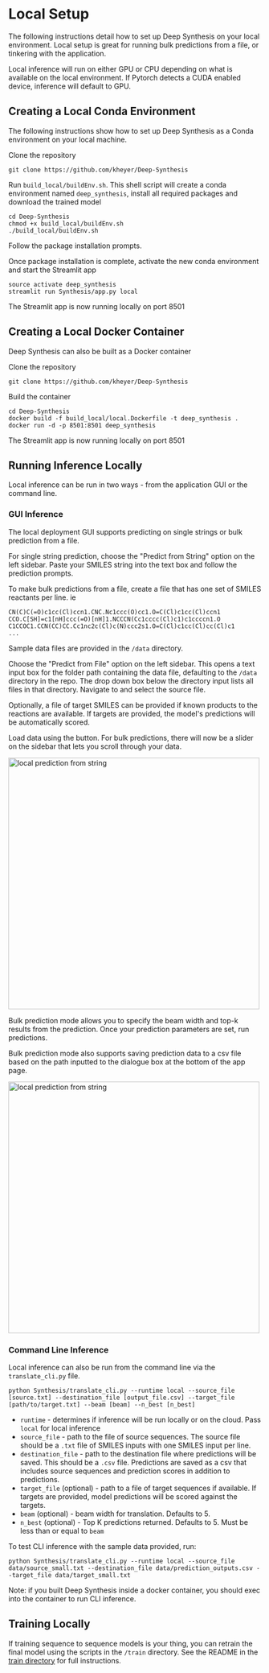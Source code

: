 # Local Setup

The following instructions detail how to set up Deep Synthesis on your local environment. Local setup is great for running bulk predictions from a file, or tinkering with the application.

Local inference will run on either GPU or CPU depending on what is available on the local environment. If Pytorch detects a CUDA enabled device, inference will default to GPU.

## Creating a Local Conda Environment

The following instructions show how to set up Deep Synthesis as a Conda environment on your local machine.

Clone the repository

    git clone https://github.com/kheyer/Deep-Synthesis

Run `build_local/buildEnv.sh`. This shell script will create a conda environment named `deep_synthesis`, install all required packages and download the trained model

    cd Deep-Synthesis
    chmod +x build_local/buildEnv.sh
    ./build_local/buildEnv.sh

Follow the package installation prompts.

Once package installation is complete, activate the new conda environment and start the Streamlit app

    source activate deep_synthesis
    streamlit run Synthesis/app.py local

The Streamlit app is now running locally on port 8501


## Creating a Local Docker Container

Deep Synthesis can also be built as a Docker container

Clone the repository

    git clone https://github.com/kheyer/Deep-Synthesis
    
Build the container

    cd Deep-Synthesis
    docker build -f build_local/local.Dockerfile -t deep_synthesis .
    docker run -d -p 8501:8501 deep_synthesis

The Streamlit app is now running locally on port 8501

## Running Inference Locally

Local inference can be run in two ways - from the application GUI or the command line.

### GUI Inference

The local deployment GUI supports predicting on single strings or bulk prediction from a file.

For single string prediction, choose the "Predict from String" option on the left sidebar. Paste your SMILES string into the text box and follow the prediction prompts.

To make bulk predictions from a file, create a file that has one set of SMILES reactants per line. ie

    CN(C)C(=O)c1cc(Cl)ccn1.CNC.Nc1ccc(O)cc1.O=C(Cl)c1cc(Cl)ccn1
    CCO.C[SH]=c1[nH]ccc(=O)[nH]1.NCCCN(Cc1cccc(Cl)c1)c1ccccn1.O
    C1CCOC1.CCN(CC)CC.Cc1nc2c(Cl)c(N)ccc2s1.O=C(Cl)c1cc(Cl)cc(Cl)c1
    ...

Sample data files are provided in the `/data` directory.

Choose the "Predict from File" option on the left sidebar. This opens a text input box for the folder path containing the data file, defaulting to the `/data` directory in the repo. The drop down box below the directory input lists all files in that directory. Navigate to and select the source file.

Optionally, a file of target SMILES can be provided if known products to the reactions are available. If targets are provided, the model's predictions will be automatically scored.

Load data using the button. For bulk predictions, there will now be a slider on the sidebar that lets you scroll through your data.

<img src="https://github.com/kheyer/Deep-Synthesis/blob/master/media/prediction3.png" width="500" alt="local prediction from string">

Bulk prediction mode allows you to specify the beam width and top-k results from the prediction. Once your prediction parameters are set, run predictions.

Bulk prediction mode also supports saving prediction data to a csv file based on the path inputted to the dialogue box at the bottom of the app page.

<img src="https://github.com/kheyer/Deep-Synthesis/blob/master/media/prediction4.png" width="500" alt="local prediction from string">


### Command Line Inference

Local inference can also be run from the command line via the `translate_cli.py` file.

    python Synthesis/translate_cli.py --runtime local --source_file [source.txt] --destination_file [output_file.csv] --target_file [path/to/target.txt] --beam [beam] --n_best [n_best]
    
* `runtime` - determines if inference will be run locally or on the cloud. Pass `local` for local inference
* `source_file` - path to the file of source sequences. The source file should be a `.txt` file of SMILES inputs with one SMILES input per line.
* `destination_file` - path to the destination file where predictions will be saved. This should be a `.csv` file. Predictions are saved as a csv that includes source sequences and prediction scores in addition to predictions.
* `target_file` (optional) - path to a file of target sequences if available. If targets are provided, model predictions will be scored against the targets.
* `beam` (optional) - beam width for translation. Defaults to 5.
* `n_best` (optional) - Top K predictions returned. Defaults to 5. Must be less than or equal to `beam`

To test CLI inference with the sample data provided, run:

    python Synthesis/translate_cli.py --runtime local --source_file data/source_small.txt --destination_file data/prediction_outputs.csv --target_file data/target_small.txt

Note: if you built Deep Synthesis inside a docker container, you should exec into the container to run CLI inference.


## Training Locally

If training sequence to sequence models is your thing, you can retrain the final model using the scripts in the `/train` directory. See the README in the [train directory](https://github.com/kheyer/Deep-Synthesis/tree/master/train) for full instructions.